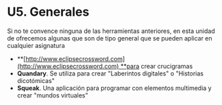 
# U5. Generales

Si no te convence ninguna de las herramientas anteriores, en esta unidad de ofrecemos algunas que son de tipo general que se pueden aplicar en cualquier asignatura

- **[http://www.eclipsecrossword.com](http://www.eclipsecrossword.com) **para crear crucigramas
- **Quandary**. Se utiliza para crear "Laberintos digitales" o "Historias dicotómicas"
- **Squeak**. Una aplicación para programar con elementos multimedia y crear "mundos virtuales"

